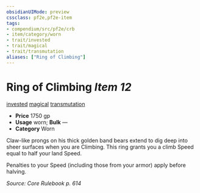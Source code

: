 ```yaml
---
obsidianUIMode: preview
cssclass: pf2e,pf2e-item
tags:
- compendium/src/pf2e/crb
- item/category/worn
- trait/invested
- trait/magical
- trait/transmutation
aliases: ["Ring of Climbing"]
---
```

# Ring of Climbing *Item 12*  
[invested](rules/traits/invested.md "Invested Item Trait")  [magical](rules/traits/magical.md "Magical Item Trait")  [transmutation](rules/traits/transmutation.md "Transmutation School Trait")  

- **Price** 1750 gp
- **Usage** worn; **Bulk** —
- **Category** Worn

Claw-like prongs on his thick golden band bears extend to dig deep into sheer surfaces when you are Climbing. This ring grants you a climb Speed equal to half your land Speed.

Penalties to your Speed (including those from your armor) apply before halving.

*Source: Core Rulebook p. 614*
